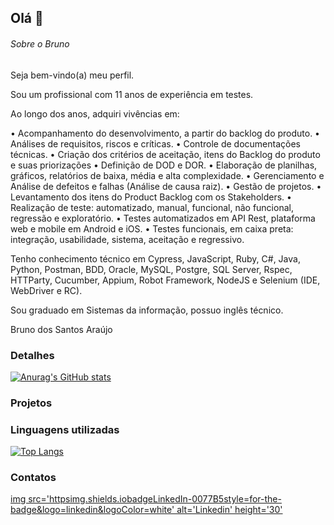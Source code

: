 ## Olá 👋

###### Sobre o Bruno
Seja bem-vindo(a) meu perfil.

Sou um profissional com 11 anos de experiência em testes.

Ao longo dos anos, adquiri vivências em:

• Acompanhamento do desenvolvimento, a partir do backlog do produto.
• Análises de requisitos, riscos e críticas.
• Controle de documentações técnicas.
• Criação dos critérios de aceitação, itens do Backlog do produto e suas priorizações
• Definição de DOD e DOR.
• Elaboração de planilhas, gráficos, relatórios de baixa, média e alta complexidade.
• Gerenciamento e Análise de defeitos e falhas (Análise de causa raiz).
• Gestão de projetos.
• Levantamento dos itens do Product Backlog com os Stakeholders.
• Realização de teste: automatizado, manual, funcional, não funcional, regressão e exploratório.
• Testes automatizados em API Rest, plataforma web e mobile em Android e iOS.
• Testes funcionais, em caixa preta: integração, usabilidade, sistema, aceitação e regressivo.

Tenho conhecimento técnico em Cypress, JavaScript, Ruby, C#, Java, Python, Postman, BDD, Oracle, MySQL, Postgre, SQL Server, Rspec, HTTParty, Cucumber, Appium, Robot Framework, NodeJS e Selenium (IDE, WebDriver e RC).

Sou graduado em Sistemas da informação, possuo inglês técnico.

Bruno dos Santos Araújo

### Detalhes

[![Anurag's GitHub stats](httpsgithub-readme-stats.vercel.appapiusername=brunoAraujoQA&show_icons=true&theme=dark)](httpsgithub.comanuraghazragithub-readme-stats)

### Projetos


### Linguagens utilizadas

[![Top Langs](httpsgithub-readme-stats.vercel.appapitop-langsusername=githubjavascriptebac&layout=compact)](httpsgithub.comanuraghazragithub-readme-stats)

### Contatos

[img src='httpsimg.shields.iobadgeLinkedIn-0077B5style=for-the-badge&logo=linkedin&logoColor=white' alt='Linkedin' height='30'](https://www.linkedin.com/in/brunoqa/)
